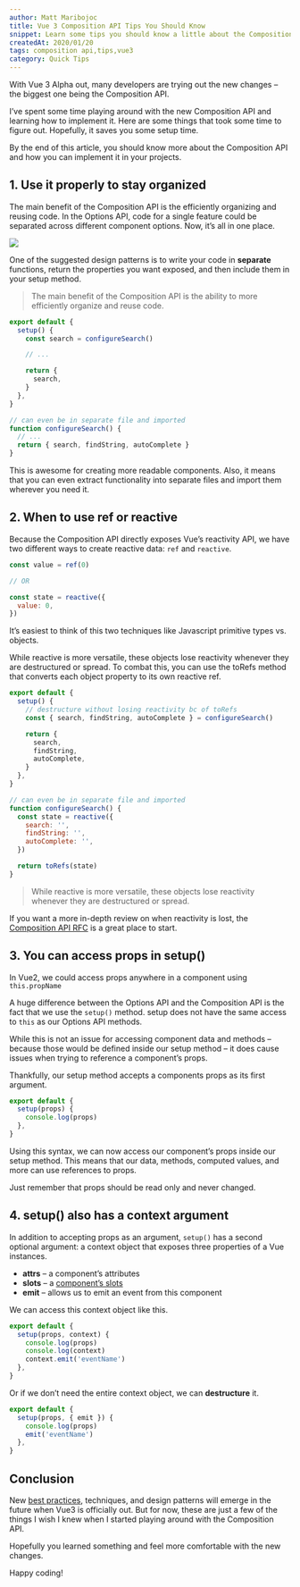 ```yaml
---
author: Matt Maribojoc
title: Vue 3 Composition API Tips You Should Know
snippet: Learn some tips you should know a little about the Composition API and see how to implement them into your Vue3 projects.
createdAt: 2020/01/20
tags: composition api,tips,vue3
category: Quick Tips
---
```


With Vue 3 Alpha out, many developers are trying out the new changes – the biggest one being the Composition API.

I’ve spent some time playing around with the new Composition API and learning how to implement it. Here are some things that took some time to figure out. Hopefully, it saves you some setup time.

By the end of this article, you should know more about the Composition API and how you can implement it in your projects.

## 1\. Use it properly to stay organized

The main benefit of the Composition API is the efficiently organizing and reusing code. In the Options API, code for a single feature could be separated across different component options. Now, it’s all in one place.

![]($BASE_URL/composition-api.png)

One of the suggested design patterns is to write your code in **separate** functions, return the properties you want exposed, and then include them in your setup method.

> The main benefit of the Composition API is the ability to more efficiently organize and reuse code.

```js
export default {
  setup() {
    const search = configureSearch()

    // ...

    return {
      search,
    }
  },
}

// can even be in separate file and imported
function configureSearch() {
  // ...
  return { search, findString, autoComplete }
}
```

This is awesome for creating more readable components. Also, it means that you can even extract functionality into separate files and import them wherever you need it.

## 2\. When to use ref or reactive

Because the Composition API directly exposes Vue’s reactivity API, we have two different ways to create reactive data: `ref` and `reactive`.

```js
const value = ref(0)

// OR

const state = reactive({
  value: 0,
})
```

It’s easiest to think of this two techniques like Javascript primitive types vs. objects.

While reactive is more versatile, these objects lose reactivity whenever they are destructured or spread. To combat this, you can use the toRefs method that converts each object property to its own reactive ref.

```js
export default {
  setup() {
    // destructure without losing reactivity bc of toRefs
    const { search, findString, autoComplete } = configureSearch()

    return {
      search,
      findString,
      autoComplete,
    }
  },
}

// can even be in separate file and imported
function configureSearch() {
  const state = reactive({
    search: '',
    findString: '',
    autoComplete: '',
  })

  return toRefs(state)
}
```

> While reactive is more versatile, these objects lose reactivity whenever they are destructured or spread.

If you want a more in-depth review on when reactivity is lost, the [Composition API RFC](https://vue-composition-api-rfc.netlify.com/#ref-vs-reactive) is a great place to start.

## 3\. You can access props in setup()

In Vue2, we could access props anywhere in a component using `this.propName`

A huge difference between the Options API and the Composition API is the fact that we use the `setup()` method. setup does not have the same access to `this` as our Options API methods.

While this is not an issue for accessing component data and methods – because those would be defined inside our setup method – it does cause issues when trying to reference a component’s props.

Thankfully, our setup method accepts a components props as its first argument.

```js
export default {
  setup(props) {
    console.log(props)
  },
}
```

Using this syntax, we can now access our component’s props inside our setup method. This means that our data, methods, computed values, and more can use references to props.

Just remember that props should be read only and never changed.

## 4\. setup() also has a context argument

In addition to accepting props as an argument, `setup()` has a second optional argument: a context object that exposes three properties of a Vue instances.

- **attrs** – a component’s attributes
- **slots** – a [component’s slots](https://learnvue.co/2019/12/using-component-slots-in-vuejs%e2%80%8a-%e2%80%8aan-overview/)
- **emit** – allows us to emit an event from this component

We can access this context object like this.

```js
export default {
  setup(props, context) {
    console.log(props)
    console.log(context)
    context.emit('eventName')
  },
}
```

Or if we don’t need the entire context object, we can **destructure** it.

```js
export default {
  setup(props, { emit }) {
    console.log(props)
    emit('eventName')
  },
}
```

## Conclusion

New [best practices](https://learnvue.co/2020/01/12-vuejs-best-practices-for-pro-developers/), techniques, and design patterns will emerge in the future when Vue3 is officially out. But for now, these are just a few of the things I wish I knew when I started playing around with the Composition API.

Hopefully you learned something and feel more comfortable with the new changes.

Happy coding!
